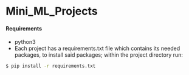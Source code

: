 # Mini_ML_Projects


#### Requirements
* python3
* Each project has a requirements.txt file which contains its needed packages, to install said packages; within the project directory run:
```bash
$ pip install -r requirements.txt
```
